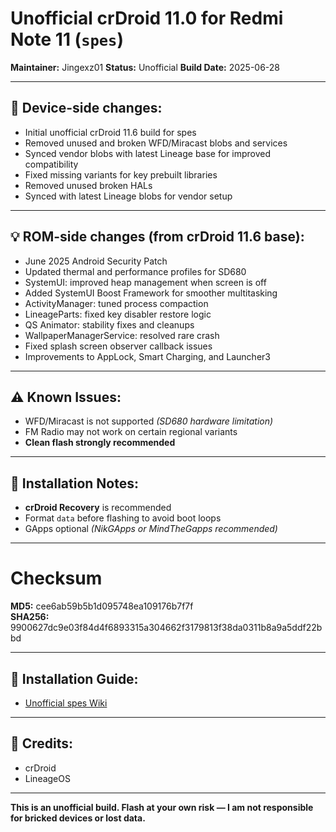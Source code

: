 # Unofficial crDroid 11.0 for Redmi Note 11 (`spes`)

**Maintainer:** Jingexz01
**Status:** Unofficial
**Build Date:** 2025-06-28

---

## 📱 Device-side changes:

* Initial unofficial crDroid 11.6 build for spes
* Removed unused and broken WFD/Miracast blobs and services
* Synced vendor blobs with latest Lineage base for improved compatibility
* Fixed missing variants for key prebuilt libraries
* Removed unused broken HALs
* Synced with latest Lineage blobs for vendor setup

---

## 💡 ROM-side changes (from crDroid 11.6 base):

* June 2025 Android Security Patch
* Updated thermal and performance profiles for SD680
* SystemUI: improved heap management when screen is off
* Added SystemUI Boost Framework for smoother multitasking
* ActivityManager: tuned process compaction
* LineageParts: fixed key disabler restore logic
* QS Animator: stability fixes and cleanups
* WallpaperManagerService: resolved rare crash
* Fixed splash screen observer callback issues
* Improvements to AppLock, Smart Charging, and Launcher3

---

## ⚠️ Known Issues:

* WFD/Miracast is not supported *(SD680 hardware limitation)*
* FM Radio may not work on certain regional variants
* **Clean flash strongly recommended**

---

## 🔧 Installation Notes:

* **crDroid Recovery** is recommended
* Format `data` before flashing to avoid boot loops
* GApps optional *(NikGApps or MindTheGapps recommended)*

---

# Checksum
**MD5:** cee6ab59b5b1d095748ea109176b7f7f\
**SHA256:** 9900627dc9e03f84d4f6893315a304662f3179813f38da0311b8a9a5ddf22bbd 

---

## 📲 Installation Guide:

* [Unofficial spes Wiki](https://github.com/Jingexz01/Unoffical_Redmi_Note_11_crDroid/wiki)

---

## 👤 Credits:

* crDroid
* LineageOS

---

**This is an unofficial build. Flash at your own risk — I am not responsible for bricked devices or lost data.**
